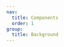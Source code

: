 ```yaml
---
nav:
  title: Components
  order: 1
group:
  title: Background
---
```


<code src="./examples/bg/bg-canvas" ></code>
